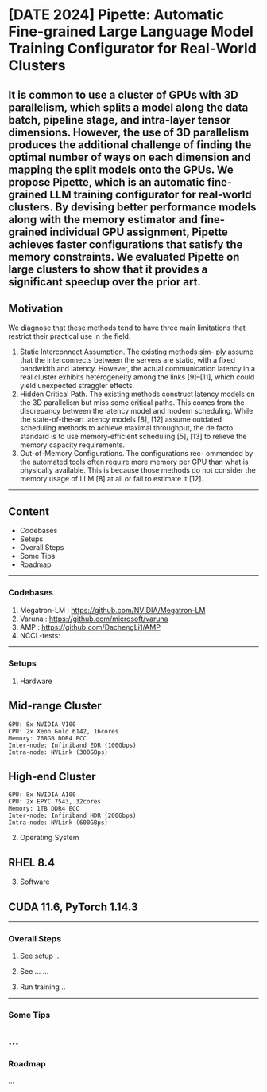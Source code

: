 # [DATE 2024] Pipette: Automatic Fine-grained Large Language Model Training Configurator for Real-World Clusters

It is common to use a cluster of GPUs with 3D parallelism, which splits a model along the data batch, pipeline stage, and intra-layer tensor dimensions. However, the use of 3D parallelism produces the additional challenge of finding the optimal number of ways on each dimension and mapping the split models onto the GPUs. We propose Pipette, which is an automatic fine-grained LLM training configurator for real-world clusters. By devising better performance models along with the memory estimator and fine-grained individual GPU assignment, Pipette achieves faster configurations that satisfy the memory constraints. We evaluated Pipette on large clusters to show that it provides a significant speedup over the prior art.
---
## Motivation
We diagnose that these methods tend to have three main limitations that restrict their practical use in the field.
1) Static Interconnect Assumption. The existing methods sim- ply assume that the interconnects between the servers are static, with a fixed bandwidth and latency. However, the actual communication latency in a real cluster exhibits heterogeneity among the links [9]–[11], which could yield unexpected straggler effects.
2) Hidden Critical Path. The existing methods construct latency models on the 3D parallelism but miss some critical paths. This comes from the discrepancy between the latency model and modern scheduling. While the state-of-the-art latency models [8], [12] assume outdated scheduling methods to achieve maximal throughput, the de facto standard is to use memory-efficient scheduling [5], [13] to relieve the memory capacity requirements.
3) Out-of-Memory Configurations. The configurations rec- ommended by the automated tools often require more memory per GPU than what is physically available. This is because those methods do not consider the memory usage of LLM [8] at all or fail to estimate it [12].
---
## Content
+ Codebases
+ Setups
+ Overall Steps
+ Some Tips
+ Roadmap
---
### Codebases

1. Megatron-LM : https://github.com/NVIDIA/Megatron-LM
2. Varuna : https://github.com/microsoft/varuna
3. AMP : https://github.com/DachengLi1/AMP
4. NCCL-tests: 
---
### Setups

1. Hardware
## Mid-range Cluster
    GPU: 8x NVIDIA V100
    CPU: 2x Xeon Gold 6142, 16cores
    Memory: 768GB DDR4 ECC
    Inter-node: Infiniband EDR (100Gbps)
    Intra-node: NVLink (300GBps)

## High-end Cluster
    GPU: 8x NVIDIA A100
    CPU: 2x EPYC 7543, 32cores
    Memory: 1TB DDR4 ECC
    Inter-node: Infiniband HDR (200Gbps)
    Intra-node: NVLink (600GBps)

2. Operating System
## RHEL 8.4

3. Software
##  CUDA 11.6, PyTorch 1.14.3
---
### Overall Steps

1. See setup
...

2. See ...
...

3. Run training
..
---
### Some Tips
...
---
### Roadmap
...
